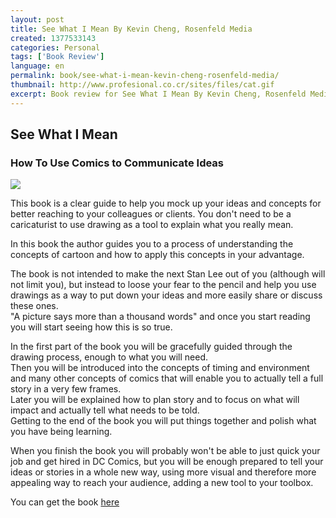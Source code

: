 ```yaml
---
layout: post
title: See What I Mean By Kevin Cheng, Rosenfeld Media
created: 1377533143
categories: Personal
tags: ['Book Review']
language: en
permalink: book/see-what-i-mean-kevin-cheng-rosenfeld-media/
thumbnail: http://www.profesional.co.cr/sites/files/cat.gif
excerpt: Book review for See What I Mean By Kevin Cheng, Rosenfeld Media
---
```

## See What I Mean

### How To Use Comics to Communicate Ideas

<img src="/sites/files/cat.gif" />

This book is a clear guide to help you mock up your ideas and concepts for better reaching to your colleagues or clients. You don't need to be a caricaturist to use drawing as a tool to explain what you really mean.

In this book the author guides you to a process of understanding the concepts of cartoon and how to apply this concepts in your advantage.

The book is not intended to make the next Stan Lee out of you (although will not limit you), but instead to loose your fear to the pencil and help you use drawings as a way to put down your ideas and more easily share or discuss these ones.  
"A picture says more than a thousand words" and once you start reading you will start seeing how this is so true.

In the first part of the book you will be gracefully guided through the drawing process, enough to what you will need.  
Then you will be introduced into the concepts of timing and environment and many other concepts of comics that will enable you to actually tell a full story in a very few frames.  
Later you will be explained how to plan story and to focus on what will impact and actually tell what needs to be told.  
Getting to the end of the book you will put things together and polish what you have being learning.

When you finish the book you will probably won't be able to just quick your job and get hired in DC Comics, but you will be enough prepared to tell your ideas or stories in a whole new way, using more visual and therefore more appealing way to reach your audience, adding a new tool to your toolbox.

You can get the book [here](http://shop.oreilly.com/product/9781933820279.do)

